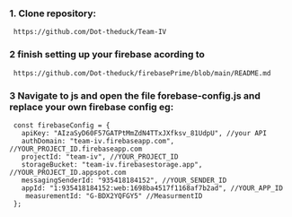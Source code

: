 ### 1. Clone repository:
     https://github.com/Dot-theduck/Team-IV
### 2 finish setting up your firebase acording to 
     https://github.com/Dot-theduck/firebasePrime/blob/main/README.md
### 3 Navigate to js and open the file forebase-config.js and replace your own firebase config eg:
     const firebaseConfig = {
       apiKey: "AIzaSyD60F57GATPtMmZdN4TTxJXfksv_81UdpU", //your API
       authDomain: "team-iv.firebaseapp.com", //YOUR_PROJECT_ID.firebaseapp.com
       projectId: "team-iv", //YOUR_PROJECT_ID
       storageBucket: "team-iv.firebasestorage.app", //YOUR_PROJECT_ID.appspot.com
       messagingSenderId: "935418184152", //YOUR_SENDER_ID
       appId: "1:935418184152:web:1698ba4517f1168af7b2ad", //YOUR_APP_ID
        measurementId: "G-BDX2YQFGY5" //MeasurmentID
     };

